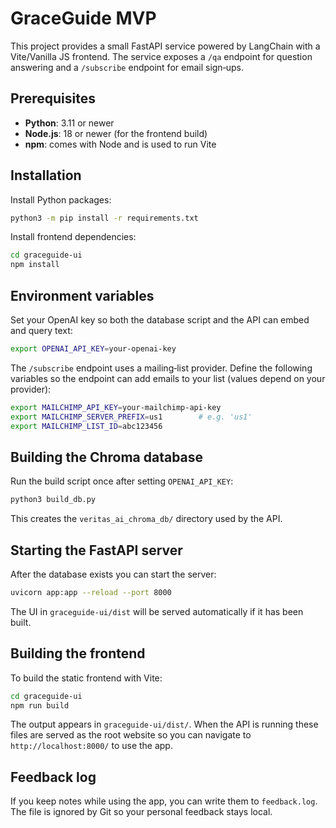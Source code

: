 # GraceGuide MVP

This project provides a small FastAPI service powered by LangChain with a Vite/Vanilla JS frontend. The service exposes a `/qa` endpoint for question answering and a `/subscribe` endpoint for email sign‑ups.

## Prerequisites

- **Python**: 3.11 or newer
- **Node.js**: 18 or newer (for the frontend build)
- **npm**: comes with Node and is used to run Vite

## Installation

Install Python packages:

```bash
python3 -m pip install -r requirements.txt
```

Install frontend dependencies:

```bash
cd graceguide-ui
npm install
```

## Environment variables

Set your OpenAI key so both the database script and the API can embed and query text:

```bash
export OPENAI_API_KEY=your-openai-key
```

The `/subscribe` endpoint uses a mailing‑list provider. Define the following variables so the endpoint can add emails to your list (values depend on your provider):

```bash
export MAILCHIMP_API_KEY=your-mailchimp-api-key
export MAILCHIMP_SERVER_PREFIX=us1        # e.g. 'us1'
export MAILCHIMP_LIST_ID=abc123456
```

## Building the Chroma database

Run the build script once after setting `OPENAI_API_KEY`:

```bash
python3 build_db.py
```

This creates the `veritas_ai_chroma_db/` directory used by the API.

## Starting the FastAPI server

After the database exists you can start the server:

```bash
uvicorn app:app --reload --port 8000
```

The UI in `graceguide-ui/dist` will be served automatically if it has been built.

## Building the frontend

To build the static frontend with Vite:

```bash
cd graceguide-ui
npm run build
```

The output appears in `graceguide-ui/dist/`. When the API is running these files are served as the root website so you can navigate to `http://localhost:8000/` to use the app.

## Feedback log

If you keep notes while using the app, you can write them to `feedback.log`. The file is ignored by Git so your personal feedback stays local.
